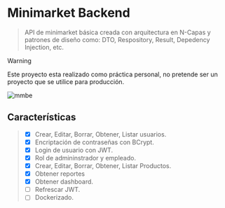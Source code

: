 # Minimarket Backend
> API de minimarket básica creada con arquitectura en N-Capas y patrones de diseño como: DTO, Respository, Result, Depedency Injection, etc.

> [!WARNING]
> Este proyecto esta realizado como práctica personal, no pretende ser un proyecto que se utilice para producción.

![mmbe](https://github.com/user-attachments/assets/54007194-7a7c-4978-8147-e10277d82e97)

## Características

> - [x] Crear, Editar, Borrar, Obtener, Listar usuarios.
> - [x] Encriptación de contraseñas con BCrypt.
> - [x] Login de usuario con JWT.
> - [x] Rol de admininstrador y empleado.
> - [x] Crear, Editar, Borrar, Obtener, Listar Productos.
> - [x] Obtener reportes
> - [x] Obtener dashboard.
> - [ ] Refrescar JWT.
> - [ ] Dockerizado.
